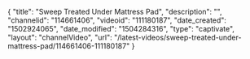 {
    "title": "Sweep Treated Under Mattress Pad",
    "description": "",
    "channelid": "114661406",
    "videoid": "111180187",
    "date_created": "1502924065",
    "date_modified": "1504284316",
    "type": "captivate",
    "layout": "channelVideo",
    "url": "\/latest-videos\/sweep-treated-under-mattress-pad\/114661406-111180187"
}